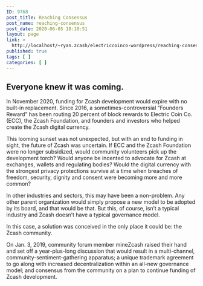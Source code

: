 ```yaml
---
ID: 9768
post_title: Reaching Consensus
post_name: reaching-consensus
post_date: 2020-06-05 18:10:51
layout: page
link: >
  http://localhost/~ryan.zcash/electriccoinco-wordpress/reaching-consensus/
published: true
tags: [ ]
categories: [ ]
---
```

<!-- wp:heading -->
<h2>Everyone knew it was coming.</h2>
<!-- /wp:heading -->

<!-- wp:paragraph -->
<p>In November 2020, funding for Zcash development would expire with no built-in replacement. Since 2016, a sometimes-controversial “Founders Reward” has been routing 20 percent of block rewards to Electric Coin Co. (ECC), the Zcash Foundation, and founders and investors who helped create the Zcash digital currency.</p>
<!-- /wp:paragraph -->

<!-- wp:paragraph -->
<p>This looming sunset was not unexpected, but with an end to funding in sight, the future of Zcash was uncertain. If ECC and the Zcash Foundation were no longer subsidized, would community volunteers pick up the development torch? Would anyone be incented to advocate for Zcash at exchanges, wallets and regulating bodies? Would the digital currency with the strongest privacy protections survive at a time when breaches of freedom, security, dignity and consent were becoming more and more common?</p>
<!-- /wp:paragraph -->

<!-- wp:paragraph -->
<p>In other industries and sectors, this may have been a non-problem. Any other parent organization would simply propose a new model to be adopted by its board, and that would be that. But this, of course, isn’t a typical industry and Zcash doesn’t have a typical governance model.</p>
<!-- /wp:paragraph -->

<!-- wp:paragraph -->
<p>In this case, a solution was conceived in the only place it could be: the Zcash community.</p>
<!-- /wp:paragraph -->

<!-- wp:paragraph -->
<p>On Jan. 3, 2019, community forum member mineZcash raised their hand and set off a year-plus-long discussion that would result in a multi-channel, community-sentiment-gathering apparatus; a unique trademark agreement to go along with increased decentralization within an all-new governance model; and consensus from the community on a plan to continue funding of Zcash development.</p>
<!-- /wp:paragraph -->

<!-- wp:zcashgov/pagecontent /-->